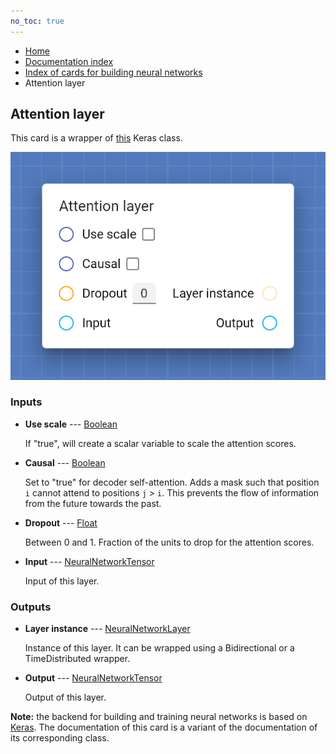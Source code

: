```yaml
---
no_toc: true
---
```


<ul class="breadcrumb">
    <li><a href="">Home</a></li>
    <li><a href="documentation">Documentation index</a></li>
    <li><a href="neural_network_cards/">Index of cards for building neural networks</a></li>
    <li>Attention layer</li>
</ul>

## Attention layer

This card is a wrapper of [this](https://keras.io/api/layers/attention_layers/attention/) Keras class.

!["Attention layer" card](assets/img/neural_network_cards/layer_Attention.png)


### Inputs


* **Use scale** --- [Boolean](types/Boolean)

  If "true", will create a scalar variable to scale the attention scores.

* **Causal** --- [Boolean](types/Boolean)

  Set to "true" for decoder self-attention. Adds a mask such that position `i` cannot attend to positions `j` > `i`. This prevents the flow of information from the future towards the past.

* **Dropout** --- [Float](types/Float)

  Between 0 and 1. Fraction of the units to drop for the attention scores.

* **Input** --- [NeuralNetworkTensor](types/NeuralNetworkTensor)

  Input of this layer.





### Outputs


* **Layer instance** --- [NeuralNetworkLayer](types/NeuralNetworkLayer)

  Instance of this layer. It can be wrapped using a Bidirectional or a TimeDistributed wrapper.

* **Output** --- [NeuralNetworkTensor](types/NeuralNetworkTensor)

  Output of this layer.






**Note:** the backend for building and training neural networks is based on [Keras](https://keras.io/). The documentation of this card is a variant of the documentation of its corresponding class.